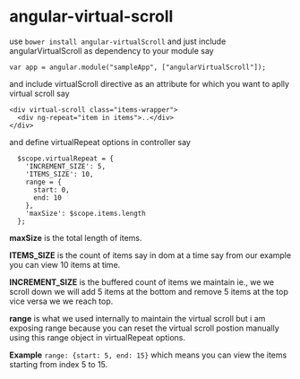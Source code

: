 # angular-virtual-scroll

use ``bower install angular-virtualScroll`` and just include angularVirtualScroll as dependency to your module say

```
var app = angular.module("sampleApp", ["angularVirtualScroll"]);
```

and include virtualScroll directive as an attribute for which you want to aplly virtual scroll say

```
<div virtual-scroll class="items-wrapper">
  <div ng-repeat="item in items">..</div>
</div>
```

and define virtualRepeat options in controller say
```
  $scope.virtualRepeat = {
    'INCREMENT_SIZE': 5, 
    'ITEMS_SIZE': 10,
    range = {
      start: 0,
      end: 10
    },
    'maxSize': $scope.items.length
  };
```

**maxSize** is the total length of items.

**ITEMS_SIZE** is the count of items say in dom at a time say from our example you can view 10 items at time.

**INCREMENT_SIZE** is the buffered count of items we maintain ie., we we scroll down we will add 5 items at the bottom and remove 5 items at the top vice versa we we reach top.

**range** is what we used internally to maintain the virtual scroll but i am exposing range because you can reset the virtual scroll postion manually using this range object in virtualRepeat options.

**Example** ``range: {start: 5, end: 15}`` which means you can view the items starting from index 5 to 15.

